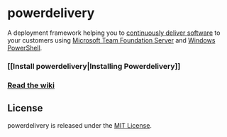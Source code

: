 powerdelivery
=============

A deployment framework helping you to [continuously deliver software](http://continuousdelivery.com/) to your customers using [Microsoft Team Foundation Server](http://msdn.microsoft.com/en-us/vstudio/ff637362.aspx) and [Windows PowerShell](http://technet.microsoft.com/en-us/library/bb978526.aspx).

### [[Install powerdelivery|Installing Powerdelivery]]

### [Read the wiki](https://github.com/eavonius/powerdelivery/wiki)

## License

powerdelivery is released under the [MIT License](http://www.opensource.org/licenses/MIT).
